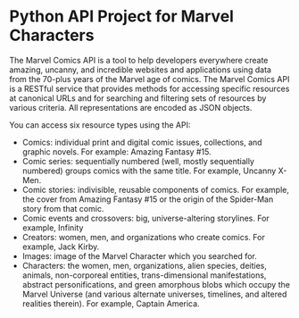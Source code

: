 # Python API Project for Marvel Characters

The Marvel Comics API is a tool to help developers everywhere create amazing, uncanny, and incredible websites and applications using data from the 70-plus years of the Marvel age of comics. The Marvel Comics API is a RESTful service that provides methods for accessing specific resources at canonical URLs and for searching and filtering sets of resources by various criteria. All representations are encoded as JSON objects.

You can access six resource types using the API:

- Comics: individual print and digital comic issues, collections, and graphic novels. For example: Amazing Fantasy #15.
- Comic series: sequentially numbered (well, mostly sequentially numbered) groups comics with the same title. For example, Uncanny X-Men.
- Comic stories: indivisible, reusable components of comics. For example, the cover from Amazing Fantasy #15 or the origin of the Spider-Man story from that comic.
- Comic events and crossovers: big, universe-altering storylines. For example, Infinity
- Creators: women, men, and organizations who create comics. For example, Jack Kirby.
- Images: image of the Marvel Character which you searched for.
- Characters: the women, men, organizations, alien species, deities, animals, non-corporeal entities, trans-dimensional manifestations, abstract personifications, and green amorphous blobs which occupy the Marvel Universe (and various alternate universes, timelines, and altered realities therein). For example, Captain America.
